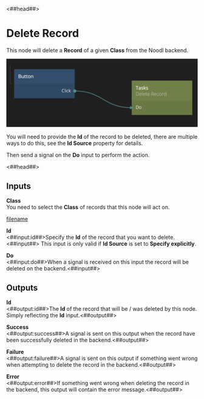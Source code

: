 <##head##>
# Delete Record
This node will delete a **Record** of a given **Class** from the Noodl backend.

![](./delete-record-node.png ':class=img-size-l')

You will need to provide the **Id** of the record to be deleted, there are multiple ways to do this, see the **Id Source** property for details.

Then send a signal on the **Do** input to perform the action.

<##head##>

## Inputs

**Class**  
You need to select the **Class** of records that this node will act on.

[filename](../id-source.md ':include')

**Id**  
<##input:id##>Specify the **Id** of the record that you want to delete.<##input##> This input is only valid if **Id Source** is set to **Specify explicitly**.

**Do**  
<##input:do##>When a signal is received on this input the record will be deleted on the backend.<##input##>


## Outputs

**Id**  
<##output:id##>The **Id** of the record that will be / was deleted by this node. Simply reflecting the **Id** input.<##output##>

**Success**  
<##output:success##>A signal is sent on this output when the record have been successfully deleted in the backend.<##output##>

**Failure**  
<##output:failure##>A signal is sent on this output if something went wrong when attempting to delete the record in the backend.<##output##>

**Error**  
<##output:error##>If something went wrong when deleting the record in the backend, this output will contain the error message.<##output##>

